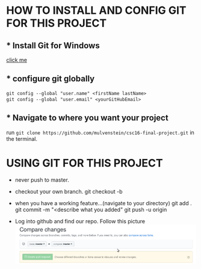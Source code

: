 # HOW TO INSTALL AND CONFIG GIT FOR THIS PROJECT

## * Install Git for Windows 
[click me](https://gitforwindows.org/)

## * configure git globally
    git config --global "user.name" <firstName lastName>
    git config --global "user.email" <yourGitHubEmail>

## * Navigate to where you want your project
run `git clone https://github.com/mulvenstein/csc16-final-project.git`
in the terminal.


# USING GIT FOR THIS PROJECT

* never push to master.

* checkout your own branch.
    git checkout -b <yourname>

* when you have a working feature...(navigate to your directory)
    git add .
    git  commit -m "<describe what you added"
    git push -u origin <yourname>

* Log into github and find our repo.
Follow this picture
![Directions](screen.png)

